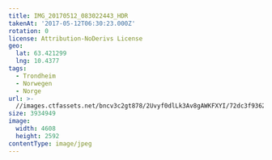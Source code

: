 ```yaml
---
title: IMG_20170512_083022443_HDR
takenAt: '2017-05-12T06:30:23.000Z'
rotation: 0
license: Attribution-NoDerivs License
geo:
  lat: 63.421299
  lng: 10.4377
tags:
  - Trondheim
  - Norwegen
  - Norge
url: >-
  //images.ctfassets.net/bncv3c2gt878/2Uvyf0dlLk3Av8gAWKFXYI/72dc3f93624c2e12faee96001cae1535/img_20170512_083022443_hdr_34265127660_o
size: 3934949
image:
  width: 4608
  height: 2592
contentType: image/jpeg
---
```


